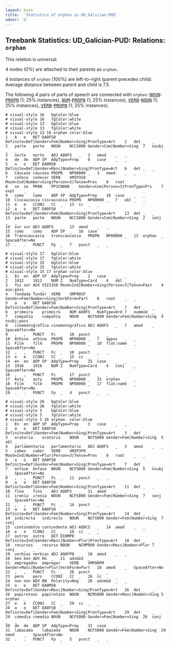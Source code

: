 ```yaml
---
layout: base
title:  'Statistics of orphan in UD_Galician-PUD'
udver: '2'
---
```


## Treebank Statistics: UD_Galician-PUD: Relations: `orphan`

This relation is universal.

4 nodes (0%) are attached to their parents as `orphan`.

4 instances of `orphan` (100%) are left-to-right (parent precedes child).
Average distance between parent and child is 7.5.

The following 4 pairs of parts of speech are connected with `orphan`: <tt><a href="gl_pud-pos-NOUN.html">NOUN</a></tt>-<tt><a href="gl_pud-pos-PROPN.html">PROPN</a></tt> (1; 25% instances), <tt><a href="gl_pud-pos-NUM.html">NUM</a></tt>-<tt><a href="gl_pud-pos-PROPN.html">PROPN</a></tt> (1; 25% instances), <tt><a href="gl_pud-pos-VERB.html">VERB</a></tt>-<tt><a href="gl_pud-pos-NOUN.html">NOUN</a></tt> (1; 25% instances), <tt><a href="gl_pud-pos-VERB.html">VERB</a></tt>-<tt><a href="gl_pud-pos-PROPN.html">PROPN</a></tt> (1; 25% instances).


~~~ conllu
# visual-style 16	bgColor:blue
# visual-style 16	fgColor:white
# visual-style 13	bgColor:blue
# visual-style 13	fgColor:white
# visual-style 13 16 orphan	color:blue
1	A	o	DET	DA0FS0	Definite=Def|Gender=Fem|Number=Sing|PronType=Art	2	det	_	_
2	parte	parte	NOUN	NCCS000	Gender=Com|Number=Sing	7	nsubj	_	_
3	norte	norte	ADJ	AQ0FS	_	2	amod	_	_
4	de	de	ADP	SP	AdpType=Prep	6	case	_	_
5	o	o	DET	DA0MS0	Definite=Def|Gender=Masc|Number=Sing|PronType=Art	6	det	_	_
6	Cáucaso	cáucaso	PROPN	NP00000	_	3	nmod	_	_
7	coñece	coñecer	VERB	VMIP3S0	Mood=Ind|Number=Sing|Person=3|Tense=Pres	0	root	_	_
8	se	se	PRON	PP3CN000	Gender=Com|Person=3|PronType=Prs	7	expl	_	_
9	como	como	ADP	SP	AdpType=Prep	10	case	_	_
10	Ciscaucasia	ciscaucasia	PROPN	NP00000	_	7	obl	_	_
11	e	e	CCONJ	CC	_	13	cc	_	_
12	a	o	DET	DA0FS0	Definite=Def|Gender=Fem|Number=Sing|PronType=Art	13	det	_	_
13	parte	parte	NOUN	NCCS000	Gender=Com|Number=Sing	2	conj	_	_
14	sur	sur	ADJ	AQ0FS	_	13	amod	_	_
15	como	como	ADP	SP	_	16	case	_	_
16	Transcaucasia	transcaucasia	PROPN	NP00000	_	13	orphan	_	SpaceAfter=No
17	.	.	PUNCT	Fp	_	7	punct	_	_

~~~


~~~ conllu
# visual-style 17	bgColor:blue
# visual-style 17	fgColor:white
# visual-style 15	bgColor:blue
# visual-style 15	fgColor:white
# visual-style 15 17 orphan	color:blue
1	En	en	ADP	SP	AdpType=Prep	2	case	_	_
2	1912	1912	NUM	Z	NumType=Card	4	obl	_	_
3	foi	ser	AUX	VSIS3S0	Mood=Ind|Number=Sing|Person=3|Tense=Past	4	aux:pass	_	_
4	fundada	fundar	VERB	VMP00SF	Gender=Fem|Number=Sing|VerbForm=Part	0	root	_	_
5	a	o	DET	DA0FS0	Definite=Def|Gender=Fem|Number=Sing|PronType=Art	7	det	_	_
6	primeira	primeiro	NUM	AO0FS	NumType=Ord	7	nummod	_	_
7	compañía	compañía	NOUN	NCFS000	Gender=Fem|Number=Sing	4	nsubj:pass	_	_
8	cinematográfica	cinematográfico	ADJ	AQ0FS	_	7	amod	_	SpaceAfter=No
9	,	,	PUNCT	Fc	_	10	punct	_	_
10	Athina	athina	PROPN	NP00000	_	7	appos	_	_
11	Film	film	PROPN	NP00000	_	10	flat:name	_	SpaceAfter=No
12	,	,	PUNCT	Fc	_	10	punct	_	_
13	e	e	CCONJ	CC	_	15	cc	_	_
14	en	en	ADP	SP	AdpType=Prep	15	case	_	_
15	1916	1916	NUM	Z	NumType=Card	4	conj	_	SpaceAfter=No
16	,	,	PUNCT	Fc	_	17	punct	_	_
17	Asty	asty	PROPN	NP00000	_	15	orphan	_	_
18	Film	film	PROPN	NP00000	_	17	flat:name	_	SpaceAfter=No
19	.	.	PUNCT	Fp	_	4	punct	_	_

~~~


~~~ conllu
# visual-style 26	bgColor:blue
# visual-style 26	fgColor:white
# visual-style 5	bgColor:blue
# visual-style 5	fgColor:white
# visual-style 5 26 orphan	color:blue
1	En	en	ADP	SP	AdpType=Prep	3	case	_	_
2	a	o	DET	DA0FS0	Definite=Def|Gender=Fem|Number=Sing|PronType=Art	3	det	_	_
3	oratoria	oratoria	NOUN	NCFS000	Gender=Fem|Number=Sing	5	obl	_	_
4	parlamentaria	parlamentario	ADJ	AQ0FS	_	3	amod	_	_
5	caben	caber	VERB	VMIP3P0	Mood=Ind|Number=Plur|Person=3|Tense=Pres	0	root	_	_
6	a	o	DET	DA0FS0	Definite=Def|Gender=Fem|Number=Sing|PronType=Art	7	det	_	_
7	énfase	énfase	NOUN	NCFS000	Gender=Fem|Number=Sing	5	nsubj	_	SpaceAfter=No
8	,	,	PUNCT	Fc	_	11	punct	_	_
9	a	o	DET	DA0FS0	Definite=Def|Gender=Fem|Number=Sing|PronType=Art	11	det	_	_
10	fina	fino	ADJ	AQ0FS	_	11	amod	_	_
11	ironía	ironía	NOUN	NCFS000	Gender=Fem|Number=Sing	7	conj	_	SpaceAfter=No
12	,	,	PUNCT	Fc	_	14	punct	_	_
13	a	o	DET	DA0FS0	Definite=Def|Gender=Fem|Number=Sing|PronType=Art	14	det	_	_
14	indirecta	indirecto	NOUN	NCFS000	Gender=Fem|Number=Sing	7	conj	_	_
15	contundente	contundente	ADJ	AQ0CS	_	14	amod	_	_
16	e	e	CCONJ	CC	_	18	cc	_	_
17	outros	outro	DET	DI0MP0	Definite=Ind|Gender=Masc|Number=Plur|PronType=Art	18	det	_	_
18	recursos	recurso	NOUN	NCMP000	Gender=Masc|Number=Plur	7	conj	_	_
19	verbias	verbias	ADJ	AQ0FP0	_	18	amod	_	_
20	ben	ben	ADV	RG	_	21	advmod	_	_
21	empregados	empregar	VERB	VMP00PM	Gender=Masc|Number=Plur|VerbForm=Part	18	amod	_	SpaceAfter=No
22	,	,	PUNCT	Fc	_	26	punct	_	_
23	pero	pero	CCONJ	CC	_	26	cc	_	_
24	non	non	ADV	RN	Polarity=Neg	26	advmod	_	_
25	o	o	DET	DA0MS0	Definite=Def|Gender=Masc|Number=Sing|PronType=Art	26	det	_	_
26	papirotazo	papirotazo	NOUN	NCMS000	Gender=Masc|Number=Sing	5	orphan	_	_
27	e	e	CCONJ	CC	_	29	cc	_	_
28	a	o	DET	DA0FS0	Definite=Def|Gender=Fem|Number=Sing|PronType=Art	29	det	_	_
29	comedia	comedia	NOUN	NCFS000	Gender=Fem|Number=Sing	26	conj	_	_
30	de	de	ADP	SP	AdpType=Prep	31	case	_	_
31	labazada	labazada	NOUN	NCFS000	Gender=Fem|Number=Sing	29	nmod	_	SpaceAfter=No
32	.	.	PUNCT	Fp	_	5	punct	_	_

~~~


